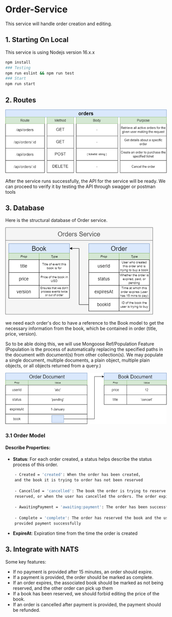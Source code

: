 # Order-Service

This service will handle order creation and editing.

## 1. Starting On Local

This service is using Nodejs version 16.x.x

```bash
npm install
### Testing
npm run eslint && npm run test
### Start
npm run start
```

## 2. Routes

![alt text](../documents/assets/orders/routes.png)

After the service runs successfully, the API for the service will be ready.
We can proceed to verify it by testing the API through swagger or postman tools

## 3. Database

Here is the structural database of Order service.

![alt text](../documents/assets/orders/structural-database.png)

we need each order's doc to have a reference to the Book model to get the necessary information from the book,
which be contained in order (title, price, version).

So to be able doing this, we will use Mongoose Ref/Population Feature
(Population is the process of automatically replacing the specified paths in the document with document(s) from other collection(s). We may populate a single document, multiple documents, a plain object, multiple plain objects, or all objects returned from a query.)

![alt text](../documents/assets/orders/mongoose-ref-population.png)

### 3.1 Order Model

#### Describe Properties:

- **Status**: For each order created, a status helps describe the status process of this order.
```bash
    - Created = 'created': When the order has been created,
    and the book it is trying to order has not been reserved

    - Cancelled = 'cancelled': The book the order is trying to reserve has already
    reserved, or when the user has cancelled the orders. The order expire before payment

    - AwaitingPayment = 'awaiting:payment': The order has been successfully reserved the book

    - Complete = 'complete': The order has reserved the book and the user has been
    provided payment successfully
```

- **ExpireAt**: Expiration time from the time the order is created


## 3. Integrate with NATS
Some key features: 
- If no payment is provided after 15 minutes, an order should expire.
- If a payment is provided, the order should be marked as complete.
- If an order expires, the associated book should be marked as not being reserved, and the other order can pick up them
- If a book has been reserved, we should forbid editing the price of the book.
- If an order is cancelled after payment is provided, the payment should be refunded.
